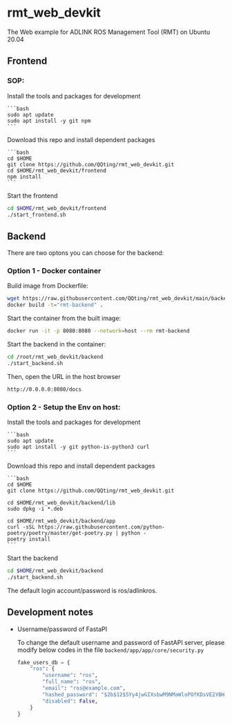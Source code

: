 # rmt_web_devkit

The Web example for ADLINK ROS Management Tool (RMT) on Ubuntu 20.04

## **Frontend**

### SOP:

Install the tools and packages for development

    ```bash
    sudo apt update
    sudo apt install -y git npm
    ```
Download this repo and install dependent packages

    ```bash
    cd $HOME
    git clone https://github.com/QQting/rmt_web_devkit.git
    cd $HOME/rmt_web_devkit/frontend
    npm install
    ```
Start the frontend

```bash
cd $HOME/rmt_web_devkit/frontend
./start_frontend.sh
```

## **Backend**

There are two optons you can choose for the backend:

### Option 1 - Docker container

Build image from Dockerfile:

```bash
wget https://raw.githubusercontent.com/QQting/rmt_web_devkit/main/backend/Dockerfile
docker build -t="rmt-backend" . 
```

Start the container from the built image:

```bash
docker run -it -p 8080:8080 --network=host --rm rmt-backend
```

Start the backend in the container:

```bash
cd /root/rmt_web_devkit/backend
./start_backend.sh
```

Then, open the URL in the host browser

```bash
http://0.0.0.0:8080/docs
```

### Option 2 - Setup the Env on host:

Install the tools and packages for development

    ```bash
    sudo apt update
    sudo apt install -y git python-is-python3 curl
    ```

Download this repo and install dependent packages

    ```bash
    cd $HOME
    git clone https://github.com/QQting/rmt_web_devkit.git

    cd $HOME/rmt_web_devkit/backend/lib
    sudo dpkg -i *.deb

    cd $HOME/rmt_web_devkit/backend/app
    curl -sSL https://raw.githubusercontent.com/python-poetry/poetry/master/get-poetry.py | python -
    poetry install
    ```

Start the backend

```bash
cd $HOME/rmt_web_devkit/backend
./start_backend.sh
```

The default login account/password is ros/adlinkros.

## Development notes

- Username/password of FastaPI

    To change the default username and password of FastAPI server, please modify below codes in the file ```backend/app/app/core/security.py```

    ```py
    fake_users_db = {
        "ros": {
            "username": "ros",
            "full_name": "ros",
            "email": "ros@example.com",
            "hashed_password": "$2b$12$5Yy4jwGIXsbwM9NMaWloPOfKDsVE2YBH/Uqjrorl28zRY032BcRDu",
            "disabled": False,
        }
    }
    ```